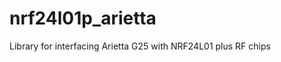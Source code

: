 nrf24l01p_arietta
=================

Library for interfacing Arietta G25 with NRF24L01 plus RF chips
